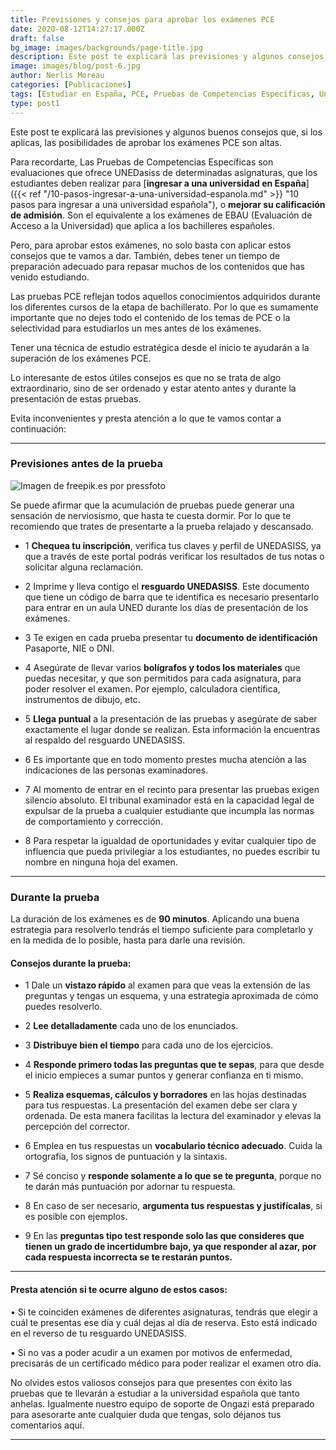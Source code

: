 ```yaml
---
title: Previsiones y consejos para aprobar los exámenes PCE
date: 2020-08-12T14:27:17.000Z
draft: false
bg_image: images/backgrounds/page-title.jpg
description: Este post te explicará las previsiones y algunos consejos que, si los aplicas, las posibilidades de aprobar los exámenes PCE son altas.
image: images/blog/post-6.jpg
author: Nerlis Moreau
categories: [Publicaciones]
tags: [Estudiar en España, PCE, Pruebas de Competencias Específicas, Universidad en España, Universidad Española]
type: post1
---
```


Este post te explicará las previsiones y algunos buenos consejos que, si los aplicas, las posibilidades de aprobar los exámenes PCE son altas.

Para recordarte, Las Pruebas de Competencias Específicas son evaluaciones que ofrece UNEDasiss de determinadas asignaturas, que los estudiantes deben realizar para [**ingresar a una universidad en España**]({{< ref "/10-pasos-ingresar-a-una-universidad-espanola.md" >}} "10 pasos para ingresar a una universidad española"), o **mejorar su calificación de admisión**. Son el equivalente a los exámenes de EBAU (Evaluación de Acceso a la Universidad) que aplica a los bachilleres españoles.

Pero, para aprobar estos exámenes, no solo basta con aplicar estos consejos que te vamos a dar. También, debes tener un tiempo de preparación adecuado para repasar muchos de los contenidos que has venido estudiando.

Las pruebas PCE reflejan todos aquellos conocimientos adquiridos durante los diferentes cursos de la etapa de bachillerato. Por lo que es sumamente importante que no dejes todo el contenido de los temas de PCE o la selectividad para estudiarlos un mes antes de los exámenes.

Tener una técnica de estudio estratégica desde el inicio te ayudarán a la superación de los exámenes PCE.

Lo interesante de estos útiles consejos es que no se trata de algo extraordinario, sino de ser ordenado y estar atento antes y durante la presentación de estas pruebas.

Evita inconvenientes y presta atención a lo que te vamos contar a continuación:

---

### Previsiones antes de la prueba

![](/images/blog/post-6_1.jpeg "Imagen de freepik.es por pressfoto")

Se puede afirmar que la acumulación de pruebas puede generar una sensación de nerviosismo, que hasta te cuesta dormir. Por lo que te recomiendo que trates de presentarte a la prueba relajado y descansado.

-   1  **Chequea tu inscripción**, verifica tus claves y perfil de UNEDASISS, ya que a través de este portal podrás verificar los resultados de tus notas o solicitar alguna reclamación.

-   2 Imprime y lleva contigo el **resguardo UNEDASISS**. Este documento que tiene un código de barra que te identifica es necesario presentarlo para entrar en un aula UNED durante los días de presentación de los exámenes.

-   3 Te exigen en cada prueba presentar tu **documento de identificación** Pasaporte, NIE o DNI.

-   4 Asegúrate de llevar varios **bolígrafos y todos los materiales** que puedas necesitar, y que son permitidos para cada asignatura, para poder resolver el examen. Por ejemplo, calculadora científica, instrumentos de dibujo, etc.

-   5 **Llega puntual** a la presentación de las pruebas y asegúrate de saber exactamente el lugar donde se realizan. Esta información la encuentras al respaldo del resguardo UNEDASISS.

-   6 Es importante que en todo momento prestes mucha atención a las indicaciones de las personas examinadores.

-   7 Al momento de entrar en el recinto para presentar las pruebas exigen silencio absoluto. El tribunal examinador está en la capacidad legal de expulsar de la prueba a cualquier estudiante que incumpla las normas de comportamiento y corrección.

-   8 Para respetar la igualdad de oportunidades y evitar cualquier tipo de influencia que pueda privilegiar a los estudiantes, no puedes escribir tu nombre en ninguna hoja del examen.

---

### Durante la prueba

La duración de los exámenes es de **90 minutos**. Aplicando una buena estrategia para resolverlo tendrás el tiempo suficiente para completarlo y en la medida de lo posible, hasta para darle una revisión.

#### Consejos durante la prueba:

- 1 Dale un **vistazo rápido** al examen para que veas la extensión de las preguntas y tengas un esquema, y una estrategia aproximada de cómo puedes resolverlo.

- 2 **Lee detalladamente** cada uno de los enunciados.

- 3 **Distribuye bien el tiempo** para cada uno de los ejercicios.

- 4 **Responde primero todas las preguntas que te sepas**, para que desde el inicio empieces a sumar puntos y generar confianza en ti mismo.

- 5 **Realiza esquemas, cálculos y borradores** en las hojas destinadas para tus respuestas. La presentación del examen debe ser clara y ordenada. De esta manera facilitas la lectura del examinador y elevas la percepción del corrector.

- 6 Emplea en tus respuestas un **vocabulario técnico adecuado**. Cuida la ortografía, los signos de puntuación y la sintaxis.

- 7 Sé conciso y **responde solamente a lo que se te pregunta**, porque no te darán más puntuación por adornar tu respuesta.

- 8 En caso de ser necesario, **argumenta tus respuestas y justifícalas**, si es posible con ejemplos.

- 9 En las **preguntas tipo test responde solo las que consideres que tienen un grado de incertidumbre bajo, ya que responder al azar, por cada respuesta incorrecta se te restarán puntos.**

---

#### Presta atención si te ocurre alguno de estos casos:

 • Si te coinciden exámenes de diferentes asignaturas, tendrás que elegir a cuál te presentas ese día y cuál dejas al día de reserva. Esto está indicado en el reverso de tu resguardo UNEDASISS.

 • Si no vas a poder acudir a un examen por motivos de enfermedad, precisarás de un certificado médico para poder realizar el examen otro día.

No olvides estos valiosos consejos para que presentes con éxito las pruebas que te llevarán a estudiar a la universidad española que tanto anhelas. Igualmente nuestro equipo de soporte de Ongazi está preparado para asesorarte ante cualquier duda que tengas, solo déjanos tus comentarios aquí.

---
